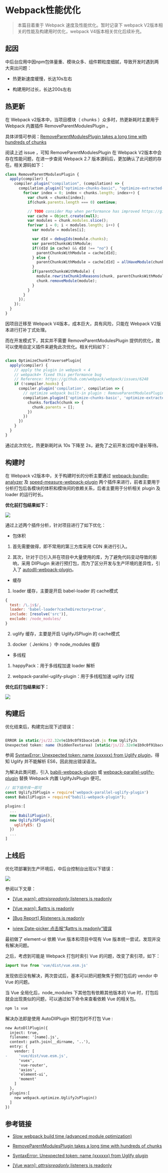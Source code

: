# Webpack性能优化

> 本篇目着重于 Webpack 速度及性能优化。暂时记录下 webpack V2版本相关的性能及构建用时优化，webpack V4版本相关优化后续补充。

## 起因

  中后台应用中因npm包体量重、模块众多、组件颗粒度细腻，导致开发时遇到两大突出问题：

  - 热更新速度缓慢，长达10s左右

  - 构建用时过长，长达200s左右

## 热更新

  在 Webpack v2版本中，当项目模块（ chunks ）众多时，热更新耗时主要用于 Webpack 内置插件 RemoveParentModulesPlugin 。

  具体详情可参阅：[RemoveParentModulesPlugin takes a long time with hundreds of chunks](https://github.com/webpack/webpack/issues/6248)

  阅读上述 issue ，可知 RemoveParentModulesPlugin 在 Webpack V2版本中会存在性能问题，在进一步查阅 Webpack 2.7 版本源码后，更加确认了此问题的存在。相关源码如下：

  ```javascript
  class RemoveParentModulesPlugin {
    apply(compiler) {
      compiler.plugin("compilation", (compilation) => {
        compilation.plugin(["optimize-chunks-basic", "optimize-extracted-chunks-basic"], (chunks) => {
          for(var index = 0; index < chunks.length; index++) {
            var chunk = chunks[index];
            if(chunk.parents.length === 0) continue;

            // TODO consider Map when performance has improved https://gist.github.com/sokra/b36098368da7b8f6792fd7c85fca6311
            var cache = Object.create(null);
            var modules = chunk.modules.slice();
            for(var i = 0; i < modules.length; i++) {
              var module = modules[i];

              var dId = debugIds(module.chunks);
              var parentChunksWithModule;
              if((dId in cache) && dId !== "no") {
                parentChunksWithModule = cache[dId];
              } else {
                parentChunksWithModule = cache[dId] = allHaveModule(chunk.parents, module);
              }
              if(parentChunksWithModule) {
                module.rewriteChunkInReasons(chunk, parentChunksWithModule);
                chunk.removeModule(module);
              }
            }
          }
        });
      });
    }
  }
  
  ```
  因项目迁移至 Webpack V4版本，成本巨大，具有风险，只能在 Webpack V2版本进行打补丁式处理。

  而在开发模式下，其实并不需要 RemoveParentModulesPlugin 提供的优化，故可以使用自定义插件来避免此次优化。相关代码如下：


  ```javascript
  
  class OptimizeChunkTraversePlugin{
    apply(compiler) {
      // apply the plugin in webpack < 4 
      // webpack4+ fixed this performance bug
      // Reference: https://github.com/webpack/webpack/issues/6248
      if (!compiler.hooks) {
        compiler.plugin('compilation', compilation => {
          // optimize webpack built-in plugin : RemoveParentModulesPlugin
          compilation.plugin(['optimize-chunks-basic', 'optimize-extracted-chunks-basic'], chunks => {
            chunks.forEach(chunk => {
              chunk.parents = [];
            })
          })
        })
      }
    }
  }
  
  ```
  
  通过此次优化，热更新耗时从 10s 下降至 2s，避免了之前开发过程中漫长等待。

## 构建时

  在 Webpack v2版本中，关于构建时长的分析主要通过 [webpack-bundle-analyzer](https://github.com/webpack-contrib/webpack-bundle-analyzer) 及 [speed-measure-webpack-plugin](https://github.com/stephencookdev/speed-measure-webpack-plugin#readme) 两个插件来进行，前者主要用于分析打包后各模块的体积和模块间的依赖关系，后者主要用于分析相关 plugin 及 loader 的运行时长。

  **优化前打包结果如下：**

  ![](./img/webpack_optimization_1.png)
  
  通过上述两个插件分析，针对项目进行了如下优化：

  - 包体积

  1. 首先需要做得，即不常用的第三方库采用 CDN 来进行引入。
  
  2. 其次，针对于已引入并在项目中大量使用的库，为了避免代码变动导致的影响，采用 DllPlugin 来进行预打包，而为了区分开发与生产环境的差异性，引入了 [autodll-webpack-plugin](https://github.com/asfktz/autodll-webpack-plugin#readme)。

  - 缓存

  1. loader 缓存，主要是开启 babel-loader 的 cache模式

  ```javascript
  {
    test: /\.js$/,
    loader: 'babel-loader?cacheDirectory=true',
    include: [resolve('src')],
    exclude: /node_modules/
  }
  ```
  2. uglify 缓存，主要是开启 UglifyJSPlugin 的 cache模式

  3. docker（ Jenkins ）中 node_modules 缓存

  - 多线程
  
  1. happyPack：用于多线程加速 loader 解析

  2. webpack-parallel-uglify-plugin：用于多线程加速 uglify 过程

  **优化后打包结果如下：**

  ![](./img/webpack_optimization_2.png)

## 构建后

  优化结束后，构建完出现下述错误：

  ```javascript

  ERROR in static/js/22.32e9e1b9c0f91bace1a9.js from UglifyJs
  Unexpected token: name (hiddenTextarea) [static/js/22.32e9e1b9c0f91bace1a9.js:43,4]
  
  ```
  参阅 [SyntaxError: Unexpected token: name (xxxxxx) from Uglify plugin](https://github.com/webpack/webpack/issues/2972)，得知 Uglify 并不能解析 ES6，因此抛出错误语法。

  为解决此类问题，引入 [babili-webpack-plugin](https://github.com/webpack-contrib/babel-minify-webpack-plugin#readme) 或 [webpack-parallel-uglify-plugin](https://github.com/gdborton/webpack-parallel-uglify-plugin#readme) 替换 Webpack 内置 UglifyJsPlugin 便可。

  ```javascript
  // 如下插件择一即可
  const UglifyJSPlugin = require('webpack-parallel-uglify-plugin')
  const BabiliPlugin = require("babili-webpack-plugin");

  plugins:[
    ...
    new BabiliPlugin(),
    new UglifyJSPlugin({
      uglifyES: {}
    })
    ...
  ]
  
  ```

## 上线后
  
  优化项部署到生产环境后，中后台控制台出现以下错误：

  ![](./img/webpack_optimization_3.png)

  参阅以下文章：

  - [[Vue warn]: $attrs is readonly,$listeners is readonly](https://github.com/vuejs/vue/issues/6698)

  - [[Vue warn]: $attrs is readonly](https://forum.vuejs.org/t/vue-warn-attrs-is-readonly/18053/7)

  - [[Bug Report] $listeners is readonly](https://github.com/ElemeFE/element/issues/9104)

  - [iview Date-picker 点击报“$attrs is readonly”错误](https://segmentfault.com/q/1010000010759119)

  最初做了 element-ui 依赖 Vue 版本和项目中现有 Vue 版本统一尝试，发现并没有解决问题。

  之后，考虑到可能是 Webpack 打包时索引 Vue 的问题，改变了索引项，如下：

  ```javascript
  import Vue from 'vue/dist/vue.esm.js'
  ```
  发现依旧没有解决，两次尝试后，基本可以把问题聚焦于预打包后的 vendor 中 Vue 的问题。
  
  当 Vue 全局化后，node_modules 下其他包有依赖其他版本的 Vue 时，打包后就会出现类似的问题，可以通过如下命令来查看依赖 Vue 的相关包。

  ```javascript
  npm ls vue
  ```

  解决办法即是使用 AutoDllPlugin 预打包时不打包 Vue :
  
  ```diff
  new AutoDllPlugin({
    inject: true,
    filename: '[name].js',
    context: path.join(__dirname, '..'),
    entry: {
      vendor: [
  -     'vue/dist/vue.esm.js',
        'vuex', 
        'vue-router', 
        'axios', 
        'element-ui',
        'moment'
      ]
    },
    plugins:[
      new webpack.optimize.UglifyJsPlugin()
    ]
  })
  ```

## 参考链接

- [Slow webpack build time (advanced module optimization)](https://stackoverflow.com/questions/43341878/slow-webpack-build-time-advanced-module-optimization)

- [RemoveParentModulesPlugin takes a long time with hundreds of chunks](https://github.com/webpack/webpack/issues/6248)

- [SyntaxError: Unexpected token: name (xxxxxx) from Uglify plugin](https://github.com/webpack/webpack/issues/2972)

- [[Vue warn]: $attrs is readonly,$listeners is readonly](https://github.com/vuejs/vue/issues/6698)


